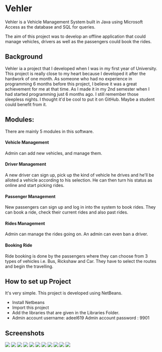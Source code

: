 # Vehler
Vehler is a Vehicle Management System built in Java using Microsoft Access as the database and SQL for queries.

The aim of this project was to develop an offline application that could manage vehicles, drivers as well as the passengers could book the rides.

## Background

Vehler ia a project that I developed when I was in my first year of University. This project is really close to my heart because I developed it after the hardwork of one month. As someone who had no experience in programming 6 months before this project, I believe it was a great achievement for me at that time. As I made it in my 2nd semester when I had started programming just 6 months ago. I still remember those sleepless nights. I thought it'd be cool to put it on GitHub. Maybe a student could benefit from it.
## Modules:

There are mainly 5 modules in this software.
#### Vehicle Management
Admin can add new vehicles, and manage them.
#### Driver Management
A new driver can sign up, pick up the kind of vehicle he drives and he'll be alloted a vehicle according to his selection. He can then turn his status as online and start picking rides.
#### Passenger Management
New passengers can sign up and log in into the system to book rides. They can book a ride, check their current rides and also past rides.
#### Rides Management
Admin can manage the rides going on. An admin can even ban a driver.
#### Booking Ride
Ride booking is done by the passengers where they can choose from 3 types of vehicles i.e. Bus, Rickshaw and Car. They have to select the routes and begin the travelling.

## How to set up Project

It's very simple. This project is developed using NetBeans. 
* Install Netbeans
* Import this project 
* Add the libraries that are given in the Libraries Folder.
* Admin account username: adeel619
  Admin account password : 9901

## Screenshots
<img src="vehler_screenshots/1.png" />
<img src="vehler_screenshots/15.png" />
<img src="vehler_screenshots/3.png" />
<img src="vehler_screenshots/4.png" />
<img src="vehler_screenshots/6.png" />
<img src="vehler_screenshots/16.png" />
<img src="vehler_screenshots/24.png" />
<img src="vehler_screenshots/31.png" />
<img src="vehler_screenshots/40.png" />
<img src="vehler_screenshots/42.png" />
<img src="vehler_screenshots/44.png" />







